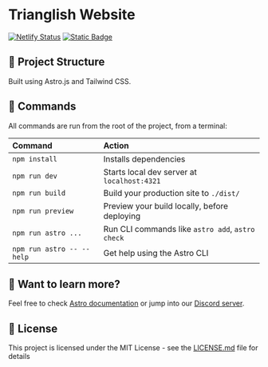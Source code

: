 # Trianglish Website

[![Netlify Status](https://api.netlify.com/api/v1/badges/d0e2b018-c64c-42f8-b625-b5f98692cfb7/deploy-status)](https://app.netlify.com/sites/trianglish-website/deploys)
[![Static Badge](https://img.shields.io/badge/Astro-orange)](https://astro.build/)

## 🚀 Project Structure

Built using Astro.js and Tailwind CSS.

## 🧞 Commands

All commands are run from the root of the project, from a terminal:

| Command                   | Action                                           |
| :------------------------ | :----------------------------------------------- |
| `npm install`             | Installs dependencies                            |
| `npm run dev`             | Starts local dev server at `localhost:4321`      |
| `npm run build`           | Build your production site to `./dist/`          |
| `npm run preview`         | Preview your build locally, before deploying     |
| `npm run astro ...`       | Run CLI commands like `astro add`, `astro check` |
| `npm run astro -- --help` | Get help using the Astro CLI                     |

## 👀 Want to learn more?

Feel free to check [Astro documentation](https://docs.astro.build) or jump into our [Discord server](https://astro.build/chat).

## 📄 License

This project is licensed under the MIT License - see the [LICENSE.md](LICENSE.md) file for details
